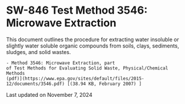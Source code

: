 
# SW-846 Test Method 3546: Microwave Extraction  


This document outlines the procedure for extracting water insoluble or
slightly water soluble organic compounds from soils, clays, sediments,
sludges, and solid wastes.

    - Method 3546: Microwave Extraction, part
    of Test Methods for Evaluating Solid Waste, Physical/Chemical
    Methods
    (pdf)](https://www.epa.gov/sites/default/files/2015-12/documents/3546.pdf) [(38.94 KB, February 2007) ] 

Last updated on November 7, 2024

